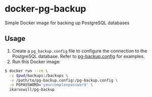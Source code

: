 # docker-pg-backup
Simple Docker image for backing up PostgreSQL databases

## Usage
1. Create a `pg_backup.config` file to configure the connection to the PostgreSQL database. Refer to [pg-backup.config](pg-backup.config) for examples.
1. Run this Docker image:
```bash
$ docker run --rm \
  -v $pwd/backups:/backups \
  -v /path/to/pg-backup.config:/pg-backup.config \
  -e PGPASSWORD='yourcomplexpassword' \
  ikaruswill/pg-backup
```